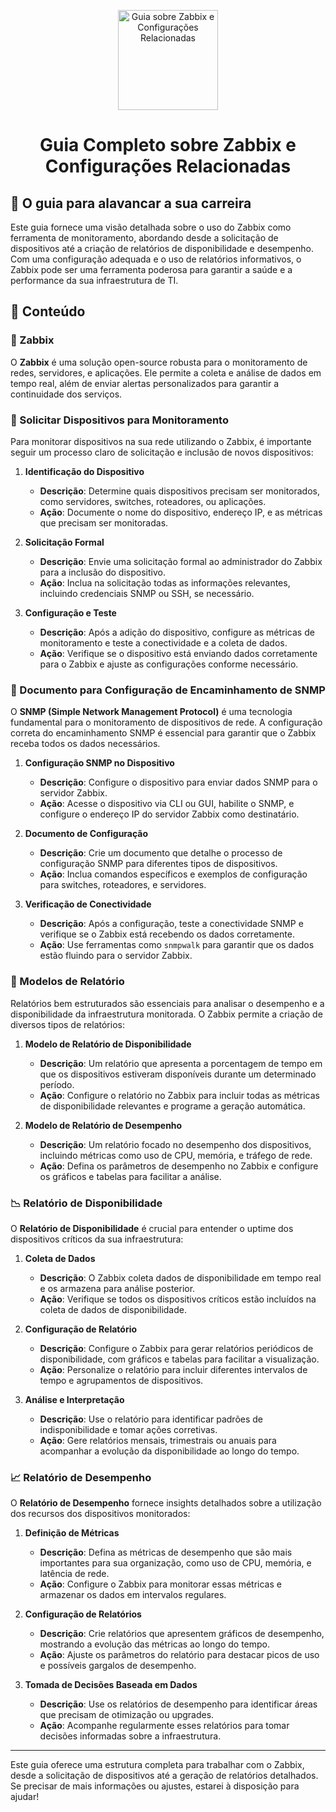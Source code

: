 <p align="center">
  <a href="https://www.example.com/images/zabbix.png">
    <img src="./images/guia.png" alt="Guia sobre Zabbix e Configurações Relacionadas" width="160" height="160">
  </a>
  <h1 align="center">Guia Completo sobre Zabbix e Configurações Relacionadas</h1>
</p>

## :dart: O guia para alavancar a sua carreira

Este guia fornece uma visão detalhada sobre o uso do Zabbix como ferramenta de monitoramento, abordando desde a solicitação de dispositivos até a criação de relatórios de disponibilidade e desempenho. Com uma configuração adequada e o uso de relatórios informativos, o Zabbix pode ser uma ferramenta poderosa para garantir a saúde e a performance da sua infraestrutura de TI.

## :dart: Conteúdo

### 🧩 Zabbix
O **Zabbix** é uma solução open-source robusta para o monitoramento de redes, servidores, e aplicações. Ele permite a coleta e análise de dados em tempo real, além de enviar alertas personalizados para garantir a continuidade dos serviços.

### 🔄 Solicitar Dispositivos para Monitoramento
Para monitorar dispositivos na sua rede utilizando o Zabbix, é importante seguir um processo claro de solicitação e inclusão de novos dispositivos:

1. **Identificação do Dispositivo**
   - **Descrição**: Determine quais dispositivos precisam ser monitorados, como servidores, switches, roteadores, ou aplicações.
   - **Ação**: Documente o nome do dispositivo, endereço IP, e as métricas que precisam ser monitoradas.

2. **Solicitação Formal**
   - **Descrição**: Envie uma solicitação formal ao administrador do Zabbix para a inclusão do dispositivo.
   - **Ação**: Inclua na solicitação todas as informações relevantes, incluindo credenciais SNMP ou SSH, se necessário.

3. **Configuração e Teste**
   - **Descrição**: Após a adição do dispositivo, configure as métricas de monitoramento e teste a conectividade e a coleta de dados.
   - **Ação**: Verifique se o dispositivo está enviando dados corretamente para o Zabbix e ajuste as configurações conforme necessário.

### 📄 Documento para Configuração de Encaminhamento de SNMP
O **SNMP (Simple Network Management Protocol)** é uma tecnologia fundamental para o monitoramento de dispositivos de rede. A configuração correta do encaminhamento SNMP é essencial para garantir que o Zabbix receba todos os dados necessários.

1. **Configuração SNMP no Dispositivo**
   - **Descrição**: Configure o dispositivo para enviar dados SNMP para o servidor Zabbix.
   - **Ação**: Acesse o dispositivo via CLI ou GUI, habilite o SNMP, e configure o endereço IP do servidor Zabbix como destinatário.

2. **Documento de Configuração**
   - **Descrição**: Crie um documento que detalhe o processo de configuração SNMP para diferentes tipos de dispositivos.
   - **Ação**: Inclua comandos específicos e exemplos de configuração para switches, roteadores, e servidores.

3. **Verificação de Conectividade**
   - **Descrição**: Após a configuração, teste a conectividade SNMP e verifique se o Zabbix está recebendo os dados corretamente.
   - **Ação**: Use ferramentas como `snmpwalk` para garantir que os dados estão fluindo para o servidor Zabbix.

### 📑 Modelos de Relatório
Relatórios bem estruturados são essenciais para analisar o desempenho e a disponibilidade da infraestrutura monitorada. O Zabbix permite a criação de diversos tipos de relatórios:

1. **Modelo de Relatório de Disponibilidade**
   - **Descrição**: Um relatório que apresenta a porcentagem de tempo em que os dispositivos estiveram disponíveis durante um determinado período.
   - **Ação**: Configure o relatório no Zabbix para incluir todas as métricas de disponibilidade relevantes e programe a geração automática.

2. **Modelo de Relatório de Desempenho**
   - **Descrição**: Um relatório focado no desempenho dos dispositivos, incluindo métricas como uso de CPU, memória, e tráfego de rede.
   - **Ação**: Defina os parâmetros de desempenho no Zabbix e configure os gráficos e tabelas para facilitar a análise.

### 📉 Relatório de Disponibilidade
O **Relatório de Disponibilidade** é crucial para entender o uptime dos dispositivos críticos da sua infraestrutura:

1. **Coleta de Dados**
   - **Descrição**: O Zabbix coleta dados de disponibilidade em tempo real e os armazena para análise posterior.
   - **Ação**: Verifique se todos os dispositivos críticos estão incluídos na coleta de dados de disponibilidade.

2. **Configuração de Relatório**
   - **Descrição**: Configure o Zabbix para gerar relatórios periódicos de disponibilidade, com gráficos e tabelas para facilitar a visualização.
   - **Ação**: Personalize o relatório para incluir diferentes intervalos de tempo e agrupamentos de dispositivos.

3. **Análise e Interpretação**
   - **Descrição**: Use o relatório para identificar padrões de indisponibilidade e tomar ações corretivas.
   - **Ação**: Gere relatórios mensais, trimestrais ou anuais para acompanhar a evolução da disponibilidade ao longo do tempo.

### 📈 Relatório de Desempenho
O **Relatório de Desempenho** fornece insights detalhados sobre a utilização dos recursos dos dispositivos monitorados:

1. **Definição de Métricas**
   - **Descrição**: Defina as métricas de desempenho que são mais importantes para sua organização, como uso de CPU, memória, e latência de rede.
   - **Ação**: Configure o Zabbix para monitorar essas métricas e armazenar os dados em intervalos regulares.

2. **Configuração de Relatórios**
   - **Descrição**: Crie relatórios que apresentem gráficos de desempenho, mostrando a evolução das métricas ao longo do tempo.
   - **Ação**: Ajuste os parâmetros do relatório para destacar picos de uso e possíveis gargalos de desempenho.

3. **Tomada de Decisões Baseada em Dados**
   - **Descrição**: Use os relatórios de desempenho para identificar áreas que precisam de otimização ou upgrades.
   - **Ação**: Acompanhe regularmente esses relatórios para tomar decisões informadas sobre a infraestrutura.

---

Este guia oferece uma estrutura completa para trabalhar com o Zabbix, desde a solicitação de dispositivos até a geração de relatórios detalhados. Se precisar de mais informações ou ajustes, estarei à disposição para ajudar!
